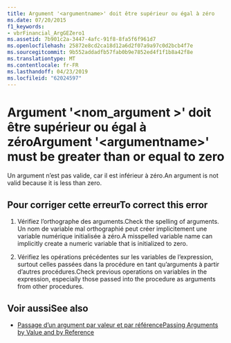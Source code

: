 ```yaml
---
title: Argument '<argumentname>' doit être supérieur ou égal à zéro
ms.date: 07/20/2015
f1_keywords:
- vbrFinancial_ArgGEZero1
ms.assetid: 7b901c2a-3447-4afc-91f8-8fa5f6f961d7
ms.openlocfilehash: 25872e8cd2ca18d12a6d2f07a9a97c0d2bcb4f7e
ms.sourcegitcommit: 9b552addadfb57fab0b9e7852ed4f1f1b8a42f8e
ms.translationtype: MT
ms.contentlocale: fr-FR
ms.lasthandoff: 04/23/2019
ms.locfileid: "62024597"
---
```

# <a name="argument-argumentname-must-be-greater-than-or-equal-to-zero"></a><span data-ttu-id="cc1ef-102">Argument '\<nom_argument >' doit être supérieur ou égal à zéro</span><span class="sxs-lookup"><span data-stu-id="cc1ef-102">Argument '\<argumentname>' must be greater than or equal to zero</span></span>
<span data-ttu-id="cc1ef-103">Un argument n’est pas valide, car il est inférieur à zéro.</span><span class="sxs-lookup"><span data-stu-id="cc1ef-103">An argument is not valid because it is less than zero.</span></span>  
  
## <a name="to-correct-this-error"></a><span data-ttu-id="cc1ef-104">Pour corriger cette erreur</span><span class="sxs-lookup"><span data-stu-id="cc1ef-104">To correct this error</span></span>  
  
1. <span data-ttu-id="cc1ef-105">Vérifiez l’orthographe des arguments.</span><span class="sxs-lookup"><span data-stu-id="cc1ef-105">Check the spelling of arguments.</span></span> <span data-ttu-id="cc1ef-106">Un nom de variable mal orthographié peut créer implicitement une variable numérique initialisée à zéro.</span><span class="sxs-lookup"><span data-stu-id="cc1ef-106">A misspelled variable name can implicitly create a numeric variable that is initialized to zero.</span></span>  
  
2. <span data-ttu-id="cc1ef-107">Vérifiez les opérations précédentes sur les variables de l’expression, surtout celles passées dans la procédure en tant qu’arguments à partir d’autres procédures.</span><span class="sxs-lookup"><span data-stu-id="cc1ef-107">Check previous operations on variables in the expression, especially those passed into the procedure as arguments from other procedures.</span></span>  
  
## <a name="see-also"></a><span data-ttu-id="cc1ef-108">Voir aussi</span><span class="sxs-lookup"><span data-stu-id="cc1ef-108">See also</span></span>

- [<span data-ttu-id="cc1ef-109">Passage d’un argument par valeur et par référence</span><span class="sxs-lookup"><span data-stu-id="cc1ef-109">Passing Arguments by Value and by Reference</span></span>](../../visual-basic/programming-guide/language-features/procedures/passing-arguments-by-value-and-by-reference.md)
